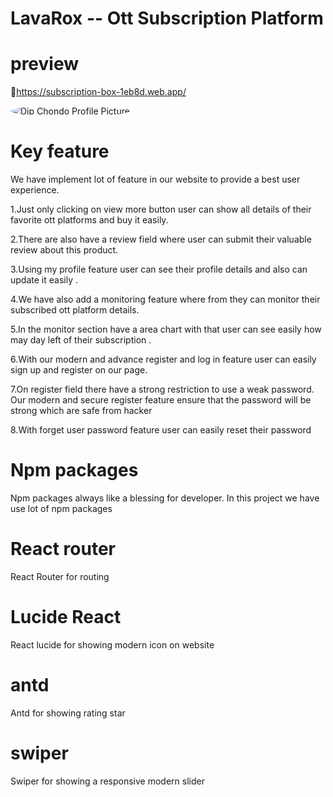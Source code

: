 # LavaRox -- Ott Subscription Platform

# preview 
👀https://subscription-box-1eb8d.web.app/

<img src="https://scontent.fdac162-1.fna.fbcdn.net/v/t39.30808-6/512794412_685315944478626_7767837554979541716_n.png?_nc_cat=102&ccb=1-7&_nc_sid=cc71e4&_nc_ohc=ZDNa5aDfGmUQ7kNvwEqNMfQ&_nc_oc=AdlubHkfPzkBy9tn1Ro5TbLhhd0yUbtuLo3n2R3CYa8UfgnmTjJcYufzeD7J_MMetcE&_nc_zt=23&_nc_ht=scontent.fdac162-1.fna&_nc_gid=t-TBMjexbZ-N2h6G0CyK_g&oh=00_AfOTVQhlrqLe4QKk6R5oes1rbjaTh55qBUojnQKHVdsfUg&oe=68616A9F" width="full" style="border-radius: 50%;" alt="Dip Chondo Profile Picture" />


# Key feature 

We have implement lot of feature in our website to provide a best user experience.

1.Just only clicking on view more button user can show all details of their favorite ott platforms and buy it easily.

2.There are also have a review field where user can submit their valuable review about this product.

3.Using my profile feature user can see their profile details and also can update it easily .

4.We have also add a monitoring feature where from they can monitor their subscribed ott platform details.

5.In the monitor section have a area chart with that user can see easily how may day left of their subscription . 

6.With our modern and advance register and log in feature user can easily sign up and register on our page.

7.On register field there have a strong restriction to use a weak password. Our modern and secure register feature ensure that the password will be strong which are safe from hacker

8.With forget user password feature user can easily reset their password






# Npm packages

Npm packages always like a blessing for developer. In this project we have use lot of npm packages 

# React router 

React Router for routing

# Lucide React

React lucide for showing modern icon on website

# antd 

Antd for showing rating star

# swiper 

Swiper for showing a responsive modern slider






